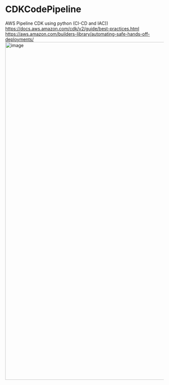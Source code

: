# CDKCodePipeline
AWS Pipeline CDK using python (CI-CD and IAC))
https://docs.aws.amazon.com/cdk/v2/guide/best-practices.html
https://aws.amazon.com/builders-library/automating-safe-hands-off-deployments/
<img width="1071" alt="image" src="https://github.com/eustace12/CDKCodePipeline/assets/79405434/f7acdcb2-65aa-49ac-a9bb-1297dd551682">
